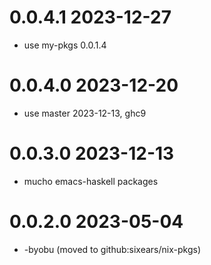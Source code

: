 0.0.4.1 2023-12-27
==================
- use my-pkgs 0.0.1.4

0.0.4.0 2023-12-20
==================
- use master 2023-12-13, ghc9

0.0.3.0 2023-12-13
==================
- mucho emacs-haskell packages

0.0.2.0 2023-05-04
==================
- -byobu (moved to github:sixears/nix-pkgs)
